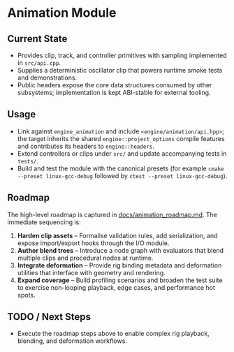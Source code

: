 # Animation Module

## Current State

- Provides clip, track, and controller primitives with sampling implemented in `src/api.cpp`.
- Supplies a deterministic oscillator clip that powers runtime smoke tests and demonstrations.
- Public headers expose the core data structures consumed by other subsystems; implementation is kept ABI-stable for external tooling.

## Usage

- Link against `engine_animation` and include `<engine/animation/api.hpp>`; the target inherits the shared `engine::project_options` compile features and contributes its headers to `engine::headers`.
- Extend controllers or clips under `src/` and update accompanying tests in `tests/`.
- Build and test the module with the canonical presets (for example `cmake --preset linux-gcc-debug` followed by `ctest --preset linux-gcc-debug`).

## Roadmap

The high-level roadmap is captured in [docs/animation_roadmap.md](../../docs/animation_roadmap.md). The immediate sequencing is:

1. **Harden clip assets** – Formalise validation rules, add serialization, and expose import/export hooks through the I/O module.
2. **Author blend trees** – Introduce a node graph with evaluators that blend multiple clips and procedural nodes at runtime.
3. **Integrate deformation** – Provide rig binding metadata and deformation utilities that interface with geometry and rendering.
4. **Expand coverage** – Build profiling scenarios and broaden the test suite to exercise non-looping playback, edge cases, and performance hot spots.

## TODO / Next Steps

- Execute the roadmap steps above to enable complex rig playback, blending, and deformation workflows.
